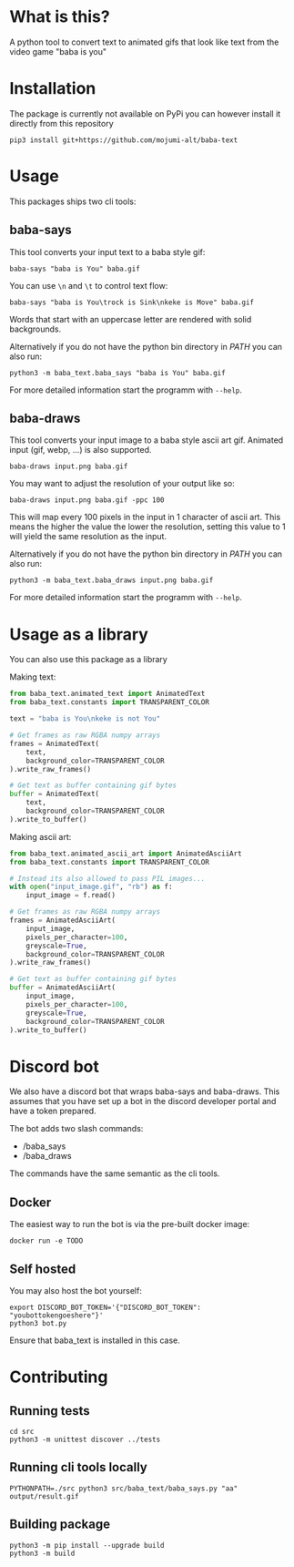 # What is this?
A python tool to convert text to animated gifs that look like text from the video game "baba is you"

# Installation
The package is currently not available on PyPi you can however install it directly from this repository
    
    pip3 install git+https://github.com/mojumi-alt/baba-text


# Usage
This packages ships two cli tools:

## baba-says

This tool converts your input text to a baba style gif:

    baba-says "baba is You" baba.gif

You can use `\n` and `\t` to control text flow:

    baba-says "baba is You\trock is Sink\nkeke is Move" baba.gif

Words that start with an uppercase letter are rendered with solid backgrounds.

Alternatively if you do not have the python bin directory in *PATH* you can also run:

    python3 -m baba_text.baba_says "baba is You" baba.gif

For more detailed information start the programm with `--help`.

## baba-draws

This tool converts your input image to a baba style ascii art gif. Animated input (gif, webp, ...) is also supported.

    baba-draws input.png baba.gif

You may want to adjust the resolution of your output like so:

    baba-draws input.png baba.gif -ppc 100

This will map every 100 pixels in the input in 1 character of ascii art. This means the higher the value the lower the resolution, setting this value to 1 will yield the same resolution as the input.

Alternatively if you do not have the python bin directory in *PATH* you can also run:

    python3 -m baba_text.baba_draws input.png baba.gif

For more detailed information start the programm with `--help`.

# Usage as a library

You can also use this package as a library

Making text:
```python
from baba_text.animated_text import AnimatedText
from baba_text.constants import TRANSPARENT_COLOR

text = "baba is You\nkeke is not You"

# Get frames as raw RGBA numpy arrays
frames = AnimatedText(
    text,
    background_color=TRANSPARENT_COLOR
).write_raw_frames()

# Get text as buffer containing gif bytes
buffer = AnimatedText(
    text,
    background_color=TRANSPARENT_COLOR
).write_to_buffer()
```

Making ascii art:

```python
from baba_text.animated_ascii_art import AnimatedAsciiArt
from baba_text.constants import TRANSPARENT_COLOR

# Instead its also allowed to pass PIL images...
with open("input_image.gif", "rb") as f:
    input_image = f.read()

# Get frames as raw RGBA numpy arrays
frames = AnimatedAsciiArt(
    input_image,
    pixels_per_character=100,
    greyscale=True,
    background_color=TRANSPARENT_COLOR
).write_raw_frames()

# Get text as buffer containing gif bytes
buffer = AnimatedAsciiArt(
    input_image,
    pixels_per_character=100,
    greyscale=True,
    background_color=TRANSPARENT_COLOR
).write_to_buffer()
```

# Discord bot

We also have a discord bot that wraps baba-says and baba-draws. This assumes that you have set up a bot in the discord developer portal and have a token prepared.

The bot adds two slash commands:
- /baba_says
- /baba_draws

The commands have the same semantic as the cli tools.

## Docker
The easiest way to run the bot is via the pre-built docker image:

    docker run -e TODO

## Self hosted

You may also host the bot yourself:

    export DISCORD_BOT_TOKEN='{"DISCORD_BOT_TOKEN": "youbottokengoeshere"}'
    python3 bot.py

Ensure that baba_text is installed in this case.

# Contributing

## Running tests

    cd src
    python3 -m unittest discover ../tests

## Running cli tools locally

    PYTHONPATH=./src python3 src/baba_text/baba_says.py "aa" output/result.gif

## Building package

    python3 -m pip install --upgrade build
    python3 -m build